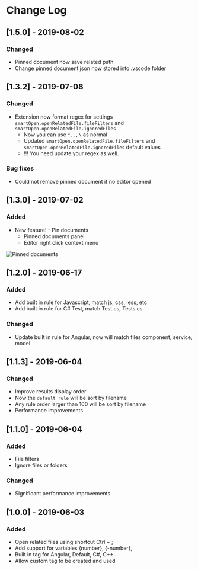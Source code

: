 # Change Log

## [1.5.0] - 2019-08-02

### Changed

* Pinned document now save related path
* Change pinned document json now stored into .vscode folder

## [1.3.2] - 2019-07-08

### Changed

* Extension now format regex for settings `smartOpen.openRelatedFile.fileFilters` and `smartOpen.openRelatedFile.ignoredFiles`
  * Now you can use `*`, `.`, `\` as normal
  * Updated `smartOpen.openRelatedFile.fileFilters` and `smartOpen.openRelatedFile.ignoredFiles` default values
  * !!! You need update your regex as well.

### Bug fixes

* Could not remove pinned document if no editor opened

## [1.3.0] - 2019-07-02

### Added

* New feature! - Pin documents
  * Pinned documents panel
  * Editor right click context menu

<img src="https://raw.githubusercontent.com/SmartyTomato/SmartOpen/master/resources/img/readme/readme_2.jpg" alt="Pinned documents">

## [1.2.0] - 2019-06-17

### Added

* Add built in rule for Javascript, match js, css, less, etc
* Add built in rule for C# Test, match Test.cs, Tests.cs

### Changed

* Update built in rule for Angular, now will match files component, service, model

## [1.1.3] - 2019-06-04

### Changed

* Improve results display order
* Now the `default rule` will be sort by filename
* Any rule order larger than 100 will be sort by filename
* Performance improvements

## [1.1.0] - 2019-06-04

### Added

* File filters
* Ignore files or folders

### Changed

* Significant performance improvements

## [1.0.0] - 2019-06-03

### Added

* Open related files using shortcut Ctrl + ;
* Add support for variables {number}, {-number},
* Built in tag for Angular, Default, C#, C++
* Allow custom tag to be created and used
